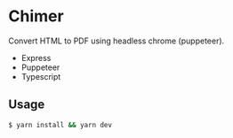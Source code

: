 # Chimer

Convert HTML to PDF using headless chrome (puppeteer).

- Express
- Puppeteer
- Typescript

## Usage

```sh
$ yarn install && yarn dev
```
